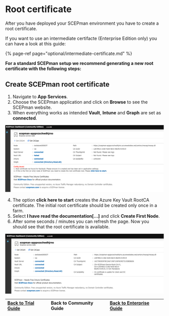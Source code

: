# Root certificate

After you have deployed your SCEPman environment you have to create a root certificate.

If you want to use an intermediate certifacte \(Enterprise Edition only\) you can have a look at this guide: 

{% page-ref page="optional/intermediate-certificate.md" %}

**For a standard SCEPman setup we recommend generating a new root certificate with the following steps:**

## Create SCEPman root certificate

1. Navigate to **App Services**. 
2. Choose the SCEPman application and click on **Browse** to see the SCEPman website. 
3. When everything works as intended **Vault**, **Intune** and **Graph** are set as **connected**.

![](../.gitbook/assets/image%20%2813%29.png)

4. The option **click here to start** creates the Azure Key Vault RootCA certificate. The initial root certificate should be created only once in a farm.   
5. Select **I have read the documentation\[...\]** and click **Create First Node**.  
6. After some seconds / minutes you can refresh the page. Now you should see that the root certificate is available.

![](../.gitbook/assets/image%20%2815%29.png)

| [Back to Trial Guide](../getting-started/trial-guide.md#step-3-create-root-certificate) | Back to Community Guide | ​[Back to Enterprise Guide​](../getting-started/enterprise-guide.md#step-3-create-root-certificate) |
| :--- | :--- | :--- |


